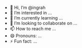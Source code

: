 - 👋 Hi, I’m @ingrah
- 👀 I’m interested in ...
- 🌱 I’m currently learning ...
- 💞️ I’m looking to collaborate on ...
- 📫 How to reach me ...
- 😄 Pronouns: ...
- ⚡ Fun fact: ...

<!---
ingrah/ingrah is a ✨ special ✨ repository because its `README.md` (this file) appears on your GitHub profile.
You can click the Preview link to take a look at your changes.
--->
